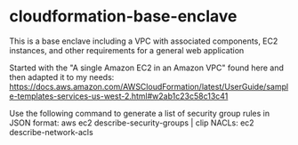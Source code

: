 # cloudformation-base-enclave
This is a base enclave including a VPC with associated components, EC2 instances, and other requirements for a general web application

Started with the "A single Amazon EC2 in an Amazon VPC" found here and then adapted it to my needs: https://docs.aws.amazon.com/AWSCloudFormation/latest/UserGuide/sample-templates-services-us-west-2.html#w2ab1c23c58c13c41

Use the following command to generate a list of security group rules in JSON format: aws ec2 describe-security-groups | clip
NACLs: ec2 describe-network-acls

